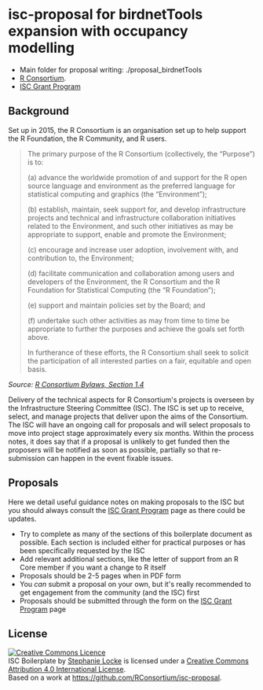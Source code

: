 # isc-proposal for birdnetTools expansion with occupancy modelling


- Main folder for proposal writing: ./proposal_birdnetTools
- [R Consortium](https://www.r-consortium.org).
- [ISC Grant Program](https://r-consortium.org/all-projects/callforproposals.html)




## Background

Set up in 2015, the R Consortium is an organisation set up to help support the R Foundation, the R Community, and R users.

> The primary purpose of the R Consortium (collectively, the “Purpose”) is to:
>
>(a) advance the worldwide promotion of and support for the R open source language and environment as the preferred language for statistical computing and graphics (the “Environment”);
>
>(b) establish, maintain, seek support for, and develop infrastructure projects and technical and infrastructure collaboration initiatives related to the Environment, and such other initiatives as may be appropriate to support, enable and promote the Environment;
>
>(c) encourage and increase user adoption, involvement with, and contribution to, the Environment;
>
>(d) facilitate communication and collaboration among users and developers of the Environment, the R Consortium and the R Foundation for Statistical Computing (the “R Foundation”);
>
>(e) support and maintain policies set by the Board; and
>
>(f) undertake such other activities as may from time to time be appropriate to further the purposes and achieve the goals set forth above.
>
>In furtherance of these efforts, the R Consortium shall seek to solicit the participation of all interested parties on a fair, equitable and open basis.

_Source: [R Consortium Bylaws, Section 1.4](https://r-consortium.org/rc-docs/R-Consortium-Bylaws-7-9-2024.pdf)_

Delivery of the technical aspects for R Consortium's projects is overseen by the Infrastructure Steering Committee (ISC). The ISC is set up to receive, select, and manage projects that deliver upon the aims of the Consortium. The ISC will have an ongoing call for proposals and will select proposals to move into project stage approximately every six months. Within the process notes, it does say that if a proposal is unlikely to get funded then the proposers will be notified as soon as possible, partially so that re-submission can happen in the event fixable issues.

## Proposals

Here we detail useful guidance notes on making proposals to the ISC but you should always consult the [ISC Grant Program](https://r-consortium.org/all-projects/callforproposals.html) page as there could be updates.

- Try to complete as many of the sections of this boilerplate document as possible. Each section is included either for practical purposes or has been specifically requested by the ISC
- Add relevant additional sections, like the letter of support from an R Core member if you want a change to R itself
- Proposals should be 2-5 pages when in PDF form
- You *can* submit a proposal on your own, but it's really recommended to get engagement from the community (and the ISC) first
- Proposals should be submitted through the form on the [ISC Grant Program](https://r-consortium.org/all-projects/callforproposals.html) page



## License

<a rel="license" href="http://creativecommons.org/licenses/by/4.0/"><img alt="Creative Commons Licence" style="border-width:0" src="https://i.creativecommons.org/l/by/4.0/88x31.png" /></a><br /><span xmlns:dct="http://purl.org/dc/terms/" property="dct:title">ISC Boilerplate</span> by <a xmlns:cc="http://creativecommons.org/ns#" href="https://github.com/stephlocke" property="cc:attributionName" rel="cc:attributionURL">Stephanie Locke</a> is licensed under a <a rel="license" href="http://creativecommons.org/licenses/by/4.0/">Creative Commons Attribution 4.0 International License</a>.<br />Based on a work at <a xmlns:dct="http://purl.org/dc/terms/" href="https://github.com/RConsortium/isc-proposal" rel="dct:source">https://github.com/RConsortium/isc-proposal</a>.
